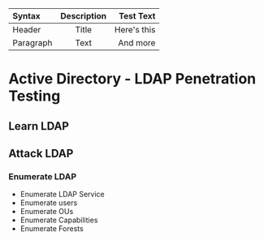 
| Syntax      | Description | Test Text     |
| :---        |    :----:   |          ---: |
| Header      | Title       | Here's this   |
| Paragraph   | Text        | And more      |

# Active Directory - LDAP Penetration Testing

## Learn LDAP

## Attack LDAP

### Enumerate LDAP
- Enumerate LDAP Service
- Enumerate users
- Enumerate OUs
- Enumerate Capabilities
- Enumerate Forests

